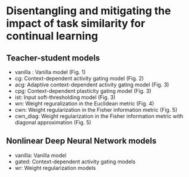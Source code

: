 # Disentangling and mitigating the impact of task similarity for  continual learning
## Teacher-student models
- vanilla : Vanilla model (Fig. 1)
- cg: Context-dependent activity gating model (Fig. 2)
- acg: Adaptive context-dependent activity gating model (Fig. 3)
- cpg: Context-dependent plasticity gating model (Fig. 3)
- ist: Input soft-thresholding model (Fig. 3)
- wn: Weight reguralization in the Euclidean metric (Fig. 4)
- cwn: Weight regularization in the Fisher information metric (Fig. 5)
- cwn_diag: Weight regularization in the Fisher information metric with diagonal approximation (Fig. 5)

## Nonlinear Deep Neural Network models
- vanilla: Vanilla model
- gated: Context-dependent activity gating models
- wr: Weight regularization models
